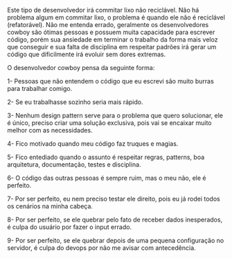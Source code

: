 Este tipo de desenvolvedor irá commitar lixo não reciclável. Não há problema algum em commitar lixo, o problema é quando ele não é reciclável (refatorável). Não me entenda errado, geralmente os desenvolvedores cowboy são ótimas pessoas e possuem muita capacidade para escrever código, porém sua ansiedade em terminar o trabalho da forma mais veloz que conseguir e sua falta de disciplina em respeitar padrões irá gerar um código que dificilmente irá evoluir sem dores extremas.

O desenvolvedor cowboy pensa da seguinte forma:

1- Pessoas que não entendem o código que eu escrevi são muito burras para trabalhar comigo.

2- Se eu trabalhasse sozinho seria mais rápido.

3- Nenhum design pattern serve para o problema que quero solucionar, ele é único, preciso criar uma solução exclusiva, pois vai se encaixar muito melhor com as necessidades.

4- Fico motivado quando meu código faz truques e magias.

5- Fico entediado quando o assunto é respeitar regras, patterns, boa arquitetura, documentação, testes e disciplina.

6- O código das outras pessoas é sempre ruim, mas o meu não, ele é perfeito.

7- Por ser perfeito, eu nem preciso testar ele direito, pois eu já rodei todos os cenários na minha cabeça.

8- Por ser perfeito, se ele quebrar pelo fato de receber dados inesperados, é culpa do usuário por fazer o input errado.

9- Por ser perfeito, se ele quebrar depois de uma pequena configuração no servidor, é culpa do devops por não me avisar com antecedência.